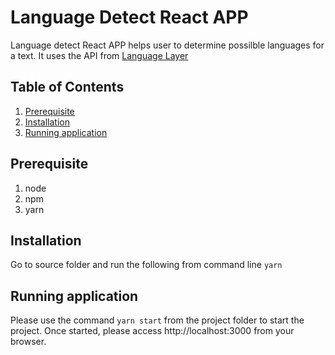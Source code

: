 # Language Detect React APP 

Language detect React APP helps user to determine possilble languages for a text. It uses the API from [
Language Layer](http://languagelayer.com)


## Table of Contents

1. [Prerequisite](#prerequisite)
2. [Installation](#installing)
3. [Running application](#running-application)


## Prerequisite
1. node
2. npm
3. yarn

## Installation
Go to source folder and run the following from command line
`yarn`

## Running application

Please use the command `yarn start` from the project folder to start the project. Once started, please access http://localhost:3000 from your browser.